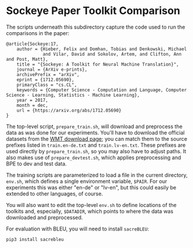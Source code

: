 # Sockeye Paper Toolkit Comparison

The scripts underneath this subdirectory capture the code used to run
the comparisons in the paper:

    @article{Sockeye:17,
        author = {Hieber, Felix and Domhan, Tobias and Denkowski, Michael
                  and Vilar, David and Sokolov, Artem, and Clifton, Ann and Post, Matt},
        title = "{Sockeye: A Toolkit for Neural Machine Translation}",
        journal = {ArXiv e-prints},
        archivePrefix = "arXiv",
        eprint = {1712.05690},
        primaryClass = "cs.CL",
        keywords = {Computer Science - Computation and Language, Computer Science - Learning, Statistics - Machine Learning},
        year = 2017,
        month = dec,
        url = {https://arxiv.org/abs/1712.05690}
    }

The top-level script, `prepare_train.sh`, will download and preprocess
the data as was done for our experiments. You'll have to download the
official datasets from the
[WMT download page](http://statmt.org/wmt17/translation-task.html);
you can match them to the source prefixes listed in `train.en-de.txt`
and `train.lv-en.txt`. These prefixes are used directly by
`prepare_train.sh`, so you may also have to adjust paths. It also
makes use of `prepare_devtest.sh`, which applies preprocessing and BPE
to dev and test data.

The training scripts are parameterized to load a file in the current
directory, `env.sh`, which defines a single environment variable,
`$PAIR`. For our experiments this was either "en-de" or "lv-en", but
this could easily be extended to other languages, of course.

You will also want to edit the top-level `env.sh` to define locations
of the toolkits and, especially, `$DATADIR`, which points to where the
data was downloaded and preprocessed.

For evaluation with BLEU, you will need to install `sacreBLEU`:

    pip3 install sacrebleu
